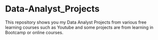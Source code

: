 # Data-Analyst_Projects
This repository shows you my Data Analyst Projects from various free learning courses such as Youtube and some projects are from learning in Bootcamp or online courses.

